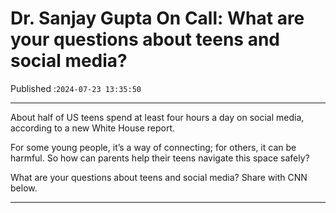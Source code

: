 # Dr. Sanjay Gupta On Call: What are your questions about teens and social media?

Published :`2024-07-23 13:35:50`

---

About half of US teens spend at least four hours a day on social media, according to a new White House report.

For some young people, it’s a way of connecting; for others, it can be harmful. So how can parents help their teens navigate this space safely?

What are your questions about teens and social media? Share with CNN below.

---

